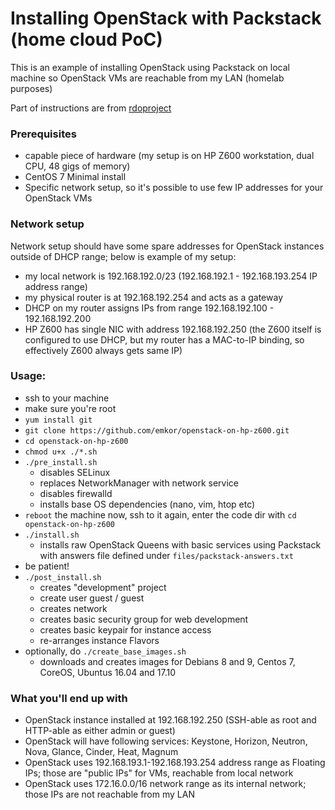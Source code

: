 # Installing OpenStack with Packstack (home cloud PoC)
This is an example of installing OpenStack using Packstack on local machine so OpenStack VMs are reachable from my LAN (homelab purposes)

Part of instructions are from [rdoproject](https://www.rdoproject.org/install/packstack/)

### Prerequisites
- capable piece of hardware (my setup is on HP Z600 workstation, dual CPU, 48 gigs of memory)
- CentOS 7 Minimal install
- Specific network setup, so it's possible to use few IP addresses for your OpenStack VMs

### Network setup
Network setup should have some spare addresses for OpenStack instances outside of DHCP range; below is example of my setup:
- my local network is 192.168.192.0/23 (192.168.192.1 - 192.168.193.254 IP address range)
- my physical router is at 192.168.192.254 and acts as a gateway
- DHCP on my router assigns IPs from range 192.168.192.100 - 192.168.192.200
- HP Z600 has single NIC with address 192.168.192.250 (the Z600 itself is configured to use DHCP, but my router has a MAC-to-IP binding, so effectively Z600 always gets same IP)


### Usage:
- ssh to your machine
- make sure you're root
- `yum install git`
- `git clone https://github.com/emkor/openstack-on-hp-z600.git`
- `cd openstack-on-hp-z600`
- `chmod u+x ./*.sh`
- `./pre_install.sh`
    - disables SELinux
    - replaces NetworkManager with network service
    - disables firewalld
    - installs base OS dependencies (nano, vim, htop etc)
- `reboot` the machine now, ssh to it again, enter the code dir with `cd openstack-on-hp-z600`
- `./install.sh`
    - installs raw OpenStack Queens with basic services using Packstack with answers file defined under `files/packstack-answers.txt`
- be patient!
- `./post_install.sh`
    - creates "development" project
    - create user guest / guest
    - creates network
    - creates basic security group for web development
    - creates basic keypair for instance access
    - re-arranges instance Flavors
- optionally, do `./create_base_images.sh`
    - downloads and creates images for Debians 8 and 9, Centos 7, CoreOS, Ubuntus 16.04 and 17.10

### What you'll end up with
- OpenStack instance installed at 192.168.192.250 (SSH-able as root and HTTP-able as either admin or guest)
- OpenStack will have following services: Keystone, Horizon, Neutron, Nova, Glance, Cinder, Heat, Magnum
- OpenStack uses 192.168.193.1-192.168.193.254 address range as Floating IPs; those are "public IPs" for VMs, reachable from local network
- OpenStack uses 172.16.0.0/16 network range as its internal network; those IPs are not reachable from my LAN